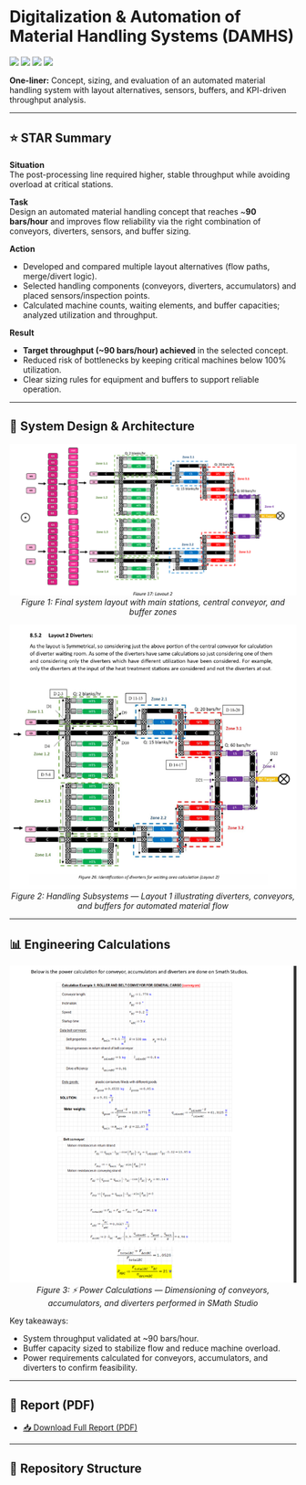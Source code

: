 # Digitalization & Automation of Material Handling Systems (DAMHS)

<p align="left">
  <img src="https://img.shields.io/badge/focus-automation-blue?style=for-the-badge" />
  <img src="https://img.shields.io/badge/methods-layout%20design%20%7C%20sensors%20%7C%20buffers-lightgrey?style=for-the-badge" />
  <img src="https://img.shields.io/badge/results-90%20bars%2Fhour-success?style=for-the-badge" />
  <img src="https://img.shields.io/badge/license-MIT-brightgreen?style=for-the-badge" />
</p>

**One-liner:** Concept, sizing, and evaluation of an automated material handling system with layout alternatives, sensors, buffers, and KPI-driven throughput analysis.

---

## ⭐ STAR Summary

**Situation**  
The post-processing line required higher, stable throughput while avoiding overload at critical stations.

**Task**  
Design an automated material handling concept that reaches ~**90 bars/hour** and improves flow reliability via the right combination of conveyors, diverters, sensors, and buffer sizing.

**Action**  
- Developed and compared multiple layout alternatives (flow paths, merge/divert logic).  
- Selected handling components (conveyors, diverters, accumulators) and placed sensors/inspection points.  
- Calculated machine counts, waiting elements, and buffer capacities; analyzed utilization and throughput.  

**Result**  
- **Target throughput (~90 bars/hour) achieved** in the selected concept.  
- Reduced risk of bottlenecks by keeping critical machines below 100% utilization.  
- Clear sizing rules for equipment and buffers to support reliable operation.

---

## 📐 System Design & Architecture

<p align="center">
  <img src="docs/figures/01_SystemLayout.png" width="760">
  <br>
  <em>Figure 1: Final system layout with main stations, central conveyor, and buffer zones</em>
</p>

<p align="center">
  <img src="docs/figures/02_HandlingSubsystems.png" width="760">
  <br>
  <em>Figure 2: Handling Subsystems — Layout 1 illustrating diverters, conveyors, and buffers for automated material flow</em>
</p>

---

## 📊 Engineering Calculations

<p align="center">
  <img src="docs/figures/03_PowerCalculations.png" width="760">
  <br>
  <em>Figure 3: ⚡ Power Calculations — Dimensioning of conveyors, accumulators, and diverters performed in SMath Studio</em>
</p>

Key takeaways:  
- System throughput validated at ~90 bars/hour.  
- Buffer capacity sized to stabilize flow and reduce machine overload.  
- Power requirements calculated for conveyors, accumulators, and diverters to confirm feasibility.

---

## 📑 Report (PDF)

- [📥 Download Full Report (PDF)](docs/reports/DAMHS_Final.pdf)

---

## 📂 Repository Structure

